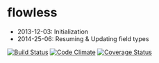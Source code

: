 flowless
========
- 2013-12-03: Initialization
- 2014-25-06: Resuming & Updating field types


[![Build Status](https://drone.io/github.com/omniless/flowless/status.png)](https://drone.io/github.com/omniless/flowless/latest)
[![Code Climate](https://codeclimate.com/github/omniless/flowless.png)](https://codeclimate.com/github/omniless/flowless)
[![Coverage Status](https://coveralls.io/repos/omniless/flowless/badge.png)](https://coveralls.io/r/omniless/flowless)
